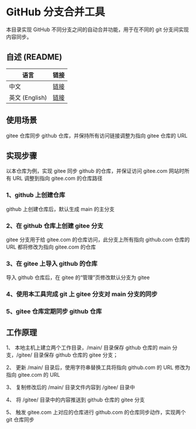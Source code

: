 # GitHub 分支合并工具

  本目录实现 GitHub 不同分支之间的自动合并功能，用于在不同的 git 分支间实现内容同步。

## 自述 (README)
| 语言 | 链接 |
|------|------|
| 中文 | [链接](https://github.com/david921518/dev-tools/blob/master/github-merge/README.md) |
| 英文 (English) | [链接](https://github.com/david921518/dev-tools/blob/master/github-merge/README.en.md) |

## 使用场景
gitee 仓库同步 github 仓库，并保持所有访问链接调整为指向 gitee 仓库的 URL

## 实现步骤

以本仓库为例，实现 gitee 同步 github 的仓库，并保证访问 gitee.com 网站时所有 URL 调整到指向 gitee.com 的仓库路径

### 1、github 上创建仓库

github 上创建仓库后，默认生成 main 的主分支

### 2、在 github 仓库上创建 gitee 分支

gitee 分支用于给 gitee.com 的仓库访问，此分支上所有指向 github.com 仓库的 URL 都将修改为指向 gitee.com 的仓库

### 3、在 gitee 上导入 github 的仓库

导入 github 仓库后，在 gitee 的“管理”页修改默认分支为 gitee

### 4、使用本工具完成 git 上 gitee 分支对 main 分支的同步

### 5、gitee 仓库定期同步 github 仓库


## 工作原理

1、 本地主机上建立两个工作目录，/main/ 目录保存 github 仓库的 main 分支，/gitee/ 目录保存 github 仓库的 gitee 分支；

2、 更新 /main/ 目录后，使用字符串替换工具将指向 github.com 的 URL 修改为指向 gitee.com 的 URL

3、 复制修改后的 /main/ 目录文件内容到 /gitee/ 目录中

4、 将 /gitee/ 目录中的内容推送到 github 仓库的 gitee 分支

5、 触发 gitee.com 上对应的仓库进行 github.com 的仓库同步动作，实现两个 git 仓库同步
